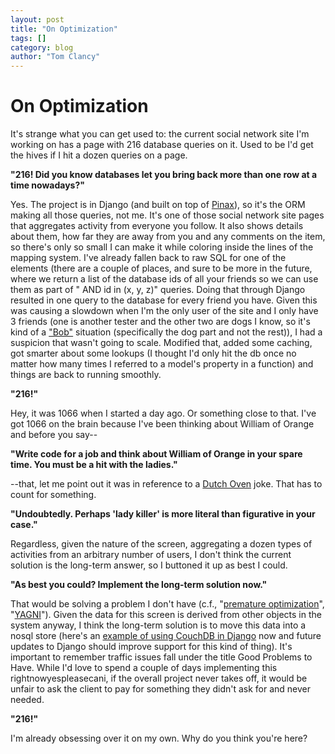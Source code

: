 ```yaml
---
layout: post
title: "On Optimization"
tags: []
category: blog
author: "Tom Clancy"
---
```


# On Optimization

It's strange what you can get used to: the current social network site I'm working on has a page with 216 database queries on it. Used to be I'd get the hives if I hit a dozen queries on a page.

<strong>"216! Did you know databases let you bring back more than one row at a time nowadays?"</strong>

Yes. The project is in Django (and built on top of <a href="http://pinaxproject.com/" target="_blank">Pinax</a>), so it's the ORM making all those queries, not me. It's one of those social network site pages that aggregates activity from everyone you follow. It also shows details about them, how far they are away from you and any comments on the item, so there's only so small I can make it while coloring inside the lines of the mapping system. I've already fallen back to raw SQL for one of the elements (there are a couple of places, and sure to be more in the future, where we return a list of the database ids of all your friends so we can use them as part of " AND id in (x, y, z)" queries. Doing that through Django resulted in one query to the database for every friend you have. Given this was causing a slowdown when I'm the only user of the site and I only have 3 friends (one is another tester and the other two are dogs I know, so it's kind of a <a href="http://www.drivebytruckers.com/lyrics_btcd.html#bob" target="_blank">"Bob"</a> situation (specifically the dog part and not the rest)), I had a suspicion that wasn't going to scale. Modified that, added some caching, got smarter about some lookups (I thought I'd only hit the db once no matter how many times I referred to a model's property in a function) and things are back to running smoothly.

<strong>"216!"</strong>

Hey, it was 1066 when I started a day ago. Or something close to that. I've got 1066 on the brain because I've been thinking about William of Orange and before you say--

<strong>"Write code for a job and think about William of Orange in your spare time. You must be a hit with the ladies."</strong>

--that, let me point out it was in reference to a <a href="http://www.urbandictionary.com/define.php?term=dutch%20oven" target="_blank">Dutch Oven</a> joke. That has to count for something.

<strong>"Undoubtedly. Perhaps 'lady killer' is more literal than figurative in your case."</strong>

Regardless, given the nature of the screen, aggregating a dozen types of activities from an arbitrary number of users, I don't think the current solution is the long-term answer, so I buttoned it up as best I could.

<strong>"As best you could? Implement the long-term solution now."</strong>

That would be solving a problem I don't have (c.f., "<a href="http://www.acm.org/ubiquity/views/v7i24_fallacy.html" target="_blank">premature optimization</a>", "<a title="You Ain't Gonna Need It" href="http://en.wikipedia.org/wiki/You_ain't_gonna_need_it" target="_blank">YAGNI</a>"). Given the data for this screen is derived from other objects in the system anyway, I think the long-term solution is to move this data into a nosql store (here's an <a href="http://www.eflorenzano.com/blog/post/using-couchdb-django/" target="_blank">example of using CouchDB in Django</a> now and future updates to Django should improve support for this kind of thing). It's important to remember traffic issues fall under the title Good Problems to Have. While I'd love to spend a couple of days implementing this rightnowyespleasecani, if the overall project never takes off, it would be unfair to ask the client to pay for something they didn't ask for and never needed.

<strong>"216!"</strong>

I'm already obsessing over it on my own. Why do you think you're here?
